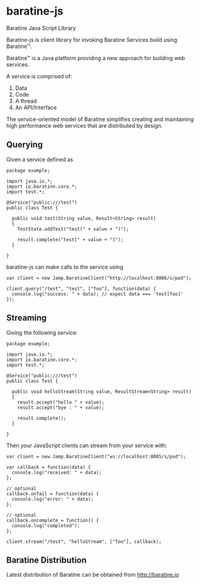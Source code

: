 # baratine-js
Baratine Java Script Library

Baratine-js is client library for invoking Baratine Services build using Baratine™. 

Baratine™ is a Java platform providing a new approach for building web services. 

A service is comprised of:

  1. Data
  2. Code
  3. A thread
  4. An API/Interface
  
The service-oriented model of Baratine simplifies creating and maintaining 
high performance web services that are distributed by design.

Querying
--------
Given a service defined as 
  
    package example;
  
    import java.io.*;
    import io.baratine.core.*;
    import test.*;
  
    @Service("public:///test")
    public class Test {
  
      public void test(String value, Result<String> result)
      {
        TestState.addText("test(" + value + ")");
    
        result.complete("test[" + value + "]");
      }
    
    }

baratine-js can make calls to the service using

    var client = new Jamp.BaratineClient("http://localhost:8086/s/pod");
    
    client.query("/test", "test", ["foo"], function(data) {
      console.log("success: " + data); // expect data === 'test[foo]'
    });
    

Streaming
---------
Giving the following service:

    package example;
  
    import java.io.*;
    import io.baratine.core.*;
    import test.*;
  
    @Service("public:///test")
    public class Test {
  
      public void helloStream(String value, ResultStream<String> result)
      {
        result.accept("hello " + value);
        result.accept("bye : " + value);
    
        result.complete();
      }
    
    }

Then your JavaScript clients can stream from your service with:

    var client = new Jamp.BaratineClient("ws://localhost:8085/s/pod");
    
    var callback = function(data) {
      console.log("received: " + data);
    };
    
    // optional
    callback.onfail = function(data) {
      console.log("error: " + data);
    };
    
    // optional
    callback.oncomplete = function() {
      console.log("completed");
    };
    
    client.stream("/test", "helloStream", ["foo"], callback);

Baratine Distribution
---------------------
Latest distribution of Baratine can be obtained from <http://baratine.io>
 
